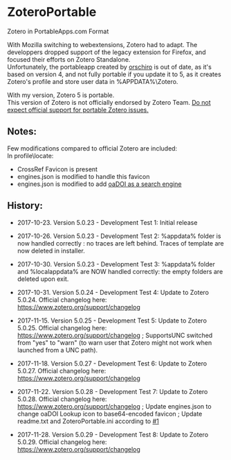 ﻿# ZoteroPortable
Zotero in PortableApps.com Format
  
With Mozilla switching to webextensions, Zotero had to adapt. The developpers dropped support of the legacy extension for Firefox, and focused their efforts on Zotero Standalone.  
Unfortunately, the portableapp created by <a href="https://portableapps.com/node/36565">orschiro</a> is out of date, as it's based on version 4, and not fully portable if you update it to 5, as it creates Zotero's profile and store user data in %APPDATA%\Zotero.  
  
With my version, Zotero 5 is portable.  
This version of Zotero is not officially endorsed by Zotero Team. <a href="https://forums.zotero.org/discussion/64050/5-0-portable-zotero">Do not expect official support for portable Zotero issues.</a>  
  
Notes:
-----
Few modifications compared to official Zotero are included:  
In profile\locate:  
- CrossRef Favicon is present  
- engines.json is modified to handle this favicon  
- engines.json is modified to add <a href="https://github.com/Impactstory/oadoi/pull/1" target="_blank">oaDOI as a search engine</a>  
  
History:
-----
- 2017-10-23. Version 5.0.23 - Development Test 1: Initial release  
  
- 2017-10-26. Version 5.0.23 - Development Test 2: %appdata% folder is now handled correctly : no traces are left behind. Traces of template are now deleted in installer.  
  
- 2017-10-30. Version 5.0.23 - Development Test 3: %appdata% folder and %localappdata% are NOW handled correctly: the empty folders are deleted upon exit.  
  
- 2017-10-31. Version 5.0.24 - Development Test 4: Update to Zotero 5.0.24. Official changelog here: https://www.zotero.org/support/changelog  
  
- 2017-11-15. Version 5.0.25 - Development Test 5: Update to Zotero 5.0.25. Official changelog here: https://www.zotero.org/support/changelog ; SupportsUNC switched from "yes" to "warn" (to warn user that Zotero might not work when launched from a UNC path).
  
- 2017-11-18. Version 5.0.27 - Development Test 6: Update to Zotero 5.0.27. Official changelog here: https://www.zotero.org/support/changelog  
  
- 2017-11-22. Version 5.0.28 - Development Test 7: Update to Zotero 5.0.28. Official changelog here: https://www.zotero.org/support/changelog ; Update engines.json to change oaDOI Lookup icon to base64-encoded favicon ; Update readme.txt and ZoteroPortable.ini according to <a href=https://github.com/pedrom34/ZoteroPortable/issues/1>#1</a>  
  
- 2017-11-28. Version 5.0.29 - Development Test 8: Update to Zotero 5.0.29. Official changelog here: https://www.zotero.org/support/changelog  